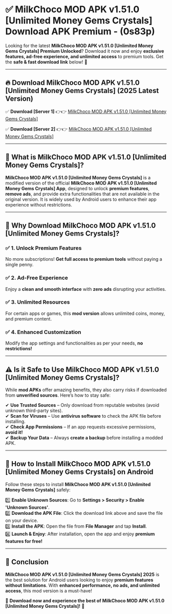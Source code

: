 
# ✅ MilkChoco MOD APK v1.51.0 [Unlimited Money Gems Crystals] Download APK Premium -  (0s83p) 

Looking for the latest **MilkChoco MOD APK v1.51.0 [Unlimited Money Gems Crystals] Premium Unlocked**? Download it now and enjoy **exclusive features, ad-free experience, and unlimited access** to premium tools. Get the **safe & fast download link** below! 🚀

---

## 🔥 Download MilkChoco MOD APK v1.51.0 [Unlimited Money Gems Crystals] (2025 Latest Version)

✅ **Download [Server 1]** 👉👉 [MilkChoco MOD APK v1.51.0 [Unlimited Money Gems Crystals] ](https://apkcomod.com?title=MilkChoco_MOD_APK_v1.51.0_[Unlimited_Money_Gems_Crystals])  

✅ **Download [Server 2]** 👉👉 [MilkChoco MOD APK v1.51.0 [Unlimited Money Gems Crystals] ](https://apkcomod.com?title=MilkChoco_MOD_APK_v1.51.0_[Unlimited_Money_Gems_Crystals])  


---

## 📌 What is MilkChoco MOD APK v1.51.0 [Unlimited Money Gems Crystals]?

**MilkChoco MOD APK v1.51.0 [Unlimited Money Gems Crystals]** is a modified version of the official **MilkChoco MOD APK v1.51.0 [Unlimited Money Gems Crystals] App**, designed to unlock **premium features**, **remove ads**, and provide extra functionalities that are not available in the original version. It is widely used by Android users to enhance their app experience without restrictions.

---

## 🌟 Why Download MilkChoco MOD APK v1.51.0 [Unlimited Money Gems Crystals]?

### ✅ 1. Unlock Premium Features
No more subscriptions! **Get full access to premium tools** without paying a single penny.

### ✅ 2. Ad-Free Experience
Enjoy a **clean and smooth interface** with **zero ads** disrupting your activities.

### ✅ 3. Unlimited Resources
For certain apps or games, this **mod version** allows unlimited coins, money, and premium content.

### ✅ 4. Enhanced Customization
Modify the app settings and functionalities as per your needs, **no restrictions!**

---

## ⚠️ Is it Safe to Use MilkChoco MOD APK v1.51.0 [Unlimited Money Gems Crystals]?

While **mod APKs** offer amazing benefits, they also carry risks if downloaded from **unverified sources**. Here’s how to stay safe:

✔ **Use Trusted Sources** – Only download from reputable websites (avoid unknown third-party sites).  
✔ **Scan for Viruses** – Use **antivirus software** to check the APK file before installing.  
✔ **Check App Permissions** – If an app requests excessive permissions, **avoid it!**  
✔ **Backup Your Data** – Always **create a backup** before installing a modded APK.

---

## 📲 How to Install MilkChoco MOD APK v1.51.0 [Unlimited Money Gems Crystals] on Android

Follow these steps to install **MilkChoco MOD APK v1.51.0 [Unlimited Money Gems Crystals]** safely:

1️⃣ **Enable Unknown Sources**: Go to **Settings > Security > Enable 'Unknown Sources'**.  
2️⃣ **Download the APK File**: Click the download link above and save the file on your device.  
3️⃣ **Install the APK**: Open the file from **File Manager** and tap **Install**.  
4️⃣ **Launch & Enjoy**: After installation, open the app and enjoy **premium features for free!**

---

## 🚀 Conclusion

**MilkChoco MOD APK v1.51.0 [Unlimited Money Gems Crystals] 2025** is the best solution for Android users looking to enjoy **premium features without limitations**. With **enhanced performance, no ads, and unlimited access**, this mod version is a must-have!

🔻 **Download now and experience the best of MilkChoco MOD APK v1.51.0 [Unlimited Money Gems Crystals]!** 🔻

